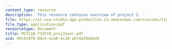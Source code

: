 ```yaml
---
content_type: resource
description: 'This resource contains overview of project 2. '
file: https://ol-ocw-studio-app-production.s3.amazonaws.com/courses/21w-732-science-writing-and-new-media-fall-2010/09c9c8f088c6aca0ec10ab7da59ebed4_MIT21W_732F10_proj2over.pdf
file_type: application/pdf
resourcetype: Document
title: MIT21W_732F10_proj2over.pdf
uid: 09c9c8f0-88c6-aca0-ec10-ab7da59ebed4
---
```

